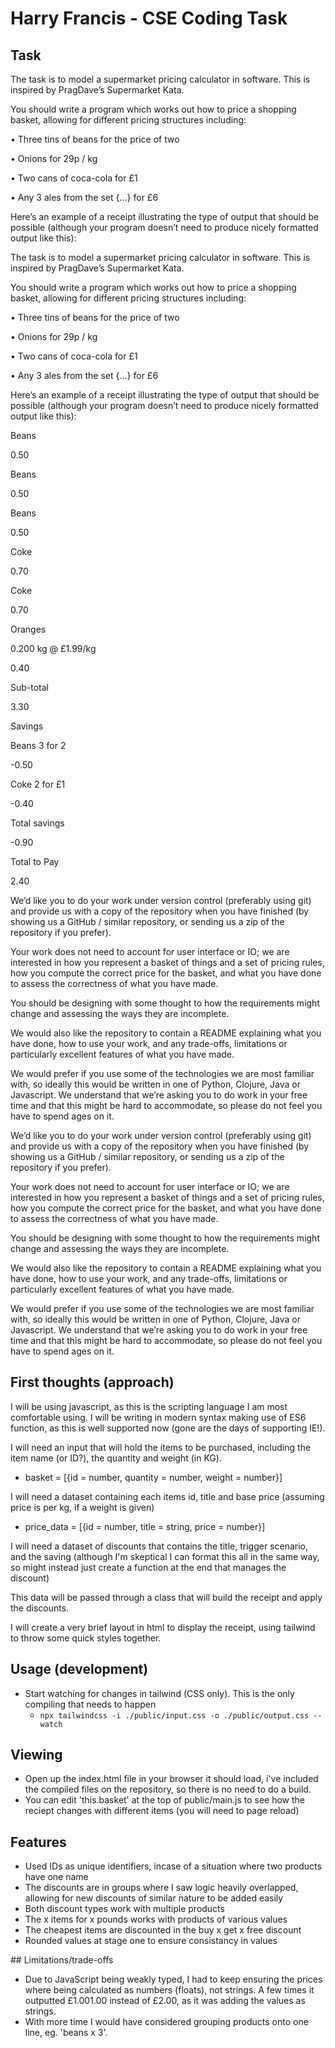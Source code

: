 # Harry Francis - CSE Coding Task

## Task

The task is to model a supermarket pricing calculator in software. This is inspired by PragDave’s Supermarket Kata.

You should write a program which works out how to price a shopping basket, allowing for different pricing structures including:

•     Three tins of beans for the price of two

•     Onions for 29p / kg

•     Two cans of coca-cola for £1

•     Any 3 ales from the set {…} for £6

Here’s an example of a receipt illustrating the type of output that should be possible (although your program doesn’t need to produce nicely formatted output like this):

The task is to model a supermarket pricing calculator in software. This is inspired by PragDave’s Supermarket Kata.

You should write a program which works out how to price a shopping basket, allowing for different pricing structures including:

•     Three tins of beans for the price of two

•     Onions for 29p / kg

•     Two cans of coca-cola for £1

•     Any 3 ales from the set {…} for £6

Here’s an example of a receipt illustrating the type of output that should be possible (although your program doesn’t need to produce nicely formatted output like this):

 

Beans

0.50

Beans

0.50

Beans

0.50

Coke

0.70

Coke

0.70

Oranges


0.200 kg @ £1.99/kg

0.40

Sub-total

3.30

Savings
 

Beans 3 for 2

-0.50

Coke 2 for £1

-0.40

Total savings

-0.90

Total to Pay

2.40

 

We’d like you to do your work under version control (preferably using git) and provide us with a copy of the repository when you have finished (by showing us a GitHub / similar repository, or sending us a zip of the repository if you prefer).

Your work does not need to account for user interface or IO; we are interested in how you represent a basket of things and a set of pricing rules, how you compute the correct price for the basket, and what you have done to assess the correctness of what you have made.

You should be designing with some thought to how the requirements might change and assessing the ways they are incomplete.

We would also like the repository to contain a README explaining what you have done, how to use your work, and any trade-offs, limitations or particularly excellent features of what you have made.

We would prefer if you use some of the technologies we are most familiar with, so ideally this would be written in one of Python, Clojure, Java or Javascript. We understand that we’re asking you to do work in your free time and that this might be hard to accommodate, so please do not feel you have to spend ages on it.

We’d like you to do your work under version control (preferably using git) and provide us with a copy of the repository when you have finished (by showing us a GitHub / similar repository, or sending us a zip of the repository if you prefer).

Your work does not need to account for user interface or IO; we are interested in how you represent a basket of things and a set of pricing rules, how you compute the correct price for the basket, and what you have done to assess the correctness of what you have made.

You should be designing with some thought to how the requirements might change and assessing the ways they are incomplete.

We would also like the repository to contain a README explaining what you have done, how to use your work, and any trade-offs, limitations or particularly excellent features of what you have made.

We would prefer if you use some of the technologies we are most familiar with, so ideally this would be written in one of Python, Clojure, Java or Javascript. We understand that we’re asking you to do work in your free time and that this might be hard to accommodate, so please do not feel you have to spend ages on it.

## First thoughts (approach)

I will be using javascript, as this is the scripting language I am most comfortable using. I will be writing in modern syntax making use of ES6 function, as this is well supported now (gone are the days of supporting IE!).

I will need an input that will hold the items to be purchased, including the item name (or ID?), the quantity and weight (in KG).

- basket = [{id = number, quantity = number, weight = number}]

I will need a dataset containing each items id, title and base price (assuming price is per kg, if a weight is given)

- price_data = [{id = number, title = string, price = number}]

I will need a dataset of discounts that contains the title, trigger scenario, and the saving (although I'm skeptical I can format this all in the same way, so might instead just create a function at the end that manages the discount)

This data will be passed through a class that will build the receipt and apply the discounts.

I will create a very brief layout in html to display the receipt, using tailwind to throw some quick styles together.

## Usage (development)

- Start watching for changes in tailwind (CSS only). This is the only compiling that needs to happen
    - `npx tailwindcss -i ./public/input.css -o ./public/output.css --watch`

## Viewing

- Open up the index.html file in your browser it should load, i've included the compiled files on the repository, so there is no need to do a build.
- You can edit 'this.basket' at the top of public/main.js to see how the reciept changes with different items (you will need to page reload)

## Features

- Used IDs as unique identifiers, incase of a situation where two products have one name
- The discounts are in groups where I saw logic heavily overlapped, allowing for new discounts of similar nature to be added easily
- Both discount types work with multiple products
- The x items for x pounds works with products of various values
- The cheapest items are discounted in the buy x get x free discount
- Rounded values at stage one to ensure consistancy in values

## Limitations/trade-offs

- Due to JavaScript being weakly typed, I had to keep ensuring the prices where being calculated as numbers (floats), not strings. A few times it outputted £1.001.00 instead of £2.00, as it was adding the values as strings.
- With more time I would have considered grouping products onto one line, eg. 'beans x 3'.
